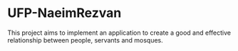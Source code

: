 # UFP-NaeimRezvan
This project aims to implement an application to create a good and effective relationship between people, servants and mosques. 
